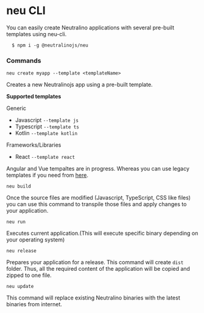 # neu CLI

You can easily create Neutralino applications with several pre-built templates using neu-cli. 

```
  $ npm i -g @neutralinojs/neu
```

### Commands

`neu create myapp --template <templateName>`

Creates a new Neutralinojs app using a pre-built template.

**Supported templates**

Generic

- Javascript `--template js`
- Typescript `--template ts`
- Kotlin `--template kotlin`

Frameworks/Libraries

- React `--template react`

Angular and Vue tempaltes are in progress. Whereas you can use legacy templates if you need from [here](https://github.com/neutralinojs?utf8=%E2%9C%93&q=template&type=&language=).

`neu build`

Once the source files are modified (Javascript, TypeScript, CSS like files) you can use this command to transpile those files and apply changes to your application.

`neu run`

Executes current application.(This will execute specific binary depending on your operating system)

`neu release`

Prepares your application for a release. This command will create `dist` folder. Thus, all the required content of the application will be copied and zipped to one file.

`neu update`

This command will replace existing Neutralino binaries with the latest binaries from internet. 

